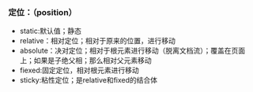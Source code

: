 ### 定位：（position）

- static:默认值；静态
- relative：相对定位；相对于原来的位置，进行移动
- absolute：决对定位；相对于根元素进行移动（脱离文档流）；覆盖在页面上；如果是子绝父相；那么相对父元素移动
- fiexed:固定定位，相对根元素进行移动
- sticky:粘性定位；是relative和fixed的结合体

